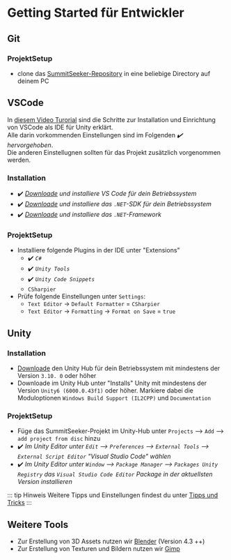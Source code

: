 # Getting Started für Entwickler

## Git

### ProjektSetup

- clone das [SummitSeeker-Repository](https://github.com/SummitSeekerDevs/SummitSeeker/tree/main) in eine beliebige
  Directory auf deinem PC

## VSCode

In [diesem Video Turorial](https://www.youtube.com/watch?v=ihVAKiJdd40) sind die Schritte zur Installation und
Einrichtung von VSCode als IDE für Unity erklärt.  
Alle darin vorkommenden Einstellungen sind im Folgenden *:heavy_check_mark: hervorgehoben*.  
Die anderen Einstellugnen sollten für das Projekt zusätzlich vorgenommen werden.

### Installation

- :heavy_check_mark: *[Downloade](https://code.visualstudio.com/download) und installiere VS Code für dein
  Betriebssystem*
- :heavy_check_mark: *[Downloade](https://dotnet.microsoft.com/en-us/download) und installiere das `.NET`-SDK für
  dein Betriebssystem*
- :heavy_check_mark: *[Downloade](https://dotnet.microsoft.com/en-us/download/dotnet-framework) und installiere das
  `.NET`-Framework*

### ProjektSetup

- Installiere folgende Plugins in der IDE unter "Extensions"
  - :heavy_check_mark: *`C#`*  
  - :heavy_check_mark: *`Unity Tools`*
  - :heavy_check_mark: *`Unity Code Snippets`*
  - `CSharpier`
- Prüfe folgende Einstellungen unter `Settings`:
  - `Text Editor` -> `Default Formatter` = `CSharpier`
  - `Text Editor` -> `Formatting` -> `Format on Save` = `true`

## Unity

### Installation

- [Downloade](https://unity.com/de/download) den Unity Hub für dein Betriebssystem mit mindestens der Version `3.10.
0` oder höher
- Downloade im Unity Hub unter "Installs" Unity mit mindestens der Version `Unity6 (6000.0.43f1)` oder höher.
  Markiere dabei die Moduloptionen `Windows Build Support (IL2CPP)` und `Documentation`

### ProjektSetup

- Füge das SummitSeeker-Projekt im Unity-Hub unter `Projects` --> `Add` --> `add project from disc` hinzu
- :heavy_check_mark: *Im Unity Editor unter `Edit` --> `Preferences` --> `External Tools` --> `External Script
Editor` "Visual Studio Code" wählen*
- :heavy_check_mark: *Im Unity Editor unter `Window` --> `Package Manager` --> `Packages Unity Registry` das `Visual
Studio Code Editor` Package in der aktuellsten Version installieren*

::: tip Hinweis
Weitere Tipps und Einstellungen findest du unter [Tipps und Tricks](/developer/unity/tipps/index.md)
:::

## Weitere Tools

- Zur Erstellung von 3D Assets nutzen wir [Blender](https://www.blender.org/download/) (Version 4.3 ++)
- Zur Erstellung von Texturen und Bildern nutzen wir [Gimp](https://www.gimp.org/downloads/)
